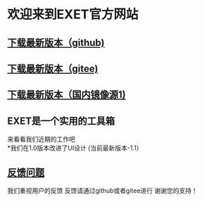 # 欢迎来到EXET官方网站
## [下载最新版本（github)](https://github.com/XIAOYUANXIONG/EXET/releases/download/V1.1/EXET._V1.1_SETUP.exe)
## [下载最新版本（gitee)](https://gitee.com/xiaoyuanxiong/exet/attach_files/1001732/download/EXET%20_V1.1_SETUP.exe)
## [下载最新版本（国内镜像源1)](https://pan.bilnn.cn/api/v3/file/sourcejump/MdeXg5cv/4SSbWQL8LZlcNRATEMZ7sOhXevfoAkCPGoTmBC2R1dM*) 
## EXET是一个实用的工具箱
   来看看我们近期的工作吧    
   *我们在1.0版本改进了UI设计
   (当前最新版本-1.1）
## [反馈问题](https://github.com/XIAOYUANXIONG/EXET/issues)
   我们重视用户的反馈
   反馈请通过github或者gitee进行
   谢谢您的支持！


   
   
